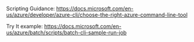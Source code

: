 Scripting Guidance: https://docs.microsoft.com/en-us/azure/developer/azure-cli/choose-the-right-azure-command-line-tool

Try It example: https://docs.microsoft.com/en-us/azure/batch/scripts/batch-cli-sample-run-job

